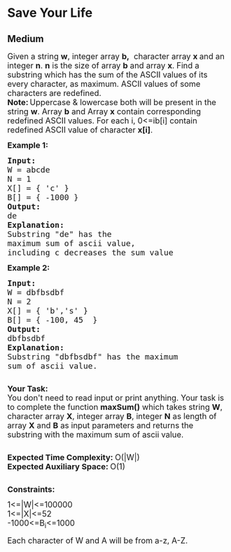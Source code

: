 # Save Your Life
## Medium 
<div class="problems_problem_content__Xm_eO"><p><span style="font-size:18px">Given a string&nbsp;<strong>w</strong>, integer array <strong>b,</strong> &nbsp;character array <strong>x&nbsp;</strong>and an integer <strong>n</strong>. <strong>n</strong>&nbsp;is the size of array <strong>b</strong> and array&nbsp;<strong>x</strong>. Find a substring which has the sum of the ASCII values of its every character, as maximum. ASCII values of some characters&nbsp;are redefined.<br>
<strong>Note:</strong></span><strong>&nbsp;</strong><span style="font-size:18px">Uppercase &amp; lowercase both will be present in the string&nbsp;<strong>w</strong>. Array <strong>b</strong>&nbsp;and Array <strong>x</strong>&nbsp;contain corresponding redefined ASCII values. For each i,&nbsp;0&lt;=ib[i] contain redefined ASCII value of character&nbsp;<strong>x[i]</strong>.</span></p>

<p><span style="font-size:18px"><strong>Example 1:</strong></span></p>

<pre><span style="font-size:18px"><strong>Input:</strong>
W = abcde
N = 1
X[] = { 'c' }
B[] = { -1000 }
<strong>Output:</strong>
de
<strong>Explanation:
</strong>Substring "de" has the
maximum sum of ascii value,
including c decreases the sum value</span>
</pre>

<p><strong><span style="font-size:18px">Example 2:</span></strong></p>

<pre><span style="font-size:18px"><strong>Input:</strong>
W = dbfbsdbf 
N = 2
X[] = { 'b','s' }
B[] = { -100, 45  }
<strong>Output:</strong>
dbfbsdbf</span><span style="font-size:18px">
<strong>Explanation:
</strong>Substring "dbfbsdbf</span><span style="font-size:18px">" has the maximum
sum of ascii value.</span>
</pre>

<p><br>
<span style="font-size:18px"><strong>Your Task:</strong><br>
You don't need to read input or print anything. Your task is to complete the function&nbsp;<strong>maxSum()</strong>&nbsp;which takes&nbsp;string <strong>W</strong>, character array <strong>X</strong>, integer array <strong>B</strong>, integer <strong>N</strong> as length of array <strong>X</strong> and <strong>B</strong>&nbsp;as input parameters and returns the substring with the maximum sum of ascii value.</span><br>
&nbsp;</p>

<p><span style="font-size:18px"><strong>Expected Time Complexity: </strong>O(|W|)<br>
<strong>Expected Auxiliary Space: </strong>O(1)</span></p>

<p><br>
<span style="font-size:18px"><strong>Constraints:</strong></span></p>

<p><span style="font-size:18px">1&lt;=|W|&lt;=100000<br>
1&lt;=|X|&lt;=52<br>
-1000&lt;=B<sub>i</sub>&lt;=1000</span></p>

<p><span style="font-size:18px">Each character of W and A will be from a-z, A-Z.</span></p>
</div>